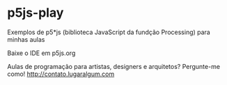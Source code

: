 # p5js-play

Exemplos de p5*js (biblioteca JavaScript da fundção Processing) para minhas aulas

Baixe o IDE em p5js.org

Aulas de programação para artistas, designers e arquitetos? Pergunte-me como! http://contato.lugaralgum.com
